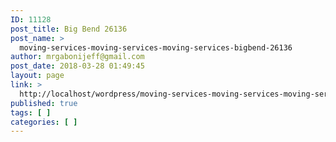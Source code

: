 ```yaml
---
ID: 11128
post_title: Big Bend 26136
post_name: >
  moving-services-moving-services-moving-services-bigbend-26136
author: mrgabonijeff@gmail.com
post_date: 2018-03-28 01:49:45
layout: page
link: >
  http://localhost/wordpress/moving-services-moving-services-moving-services-bigbend-26136/
published: true
tags: [ ]
categories: [ ]
---
```

